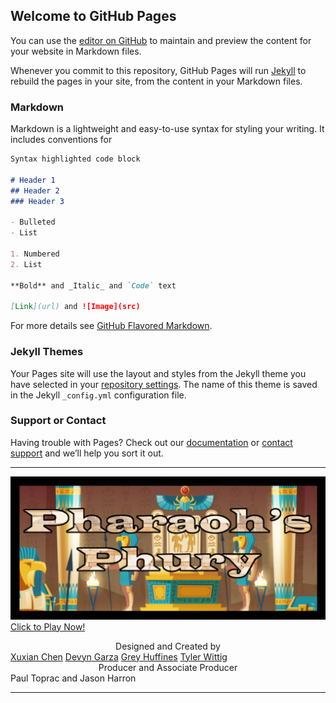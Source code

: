 ## Welcome to GitHub Pages

You can use the [editor on GitHub](https://github.com/twit96/twit96.github.io/edit/master/index.md) to maintain and preview the content for your website in Markdown files.

Whenever you commit to this repository, GitHub Pages will run [Jekyll](https://jekyllrb.com/) to rebuild the pages in your site, from the content in your Markdown files.

### Markdown

Markdown is a lightweight and easy-to-use syntax for styling your writing. It includes conventions for

```markdown
Syntax highlighted code block

# Header 1
## Header 2
### Header 3

- Bulleted
- List

1. Numbered
2. List

**Bold** and _Italic_ and `Code` text

[Link](url) and ![Image](src)
```

For more details see [GitHub Flavored Markdown](https://guides.github.com/features/mastering-markdown/).

### Jekyll Themes

Your Pages site will use the layout and styles from the Jekyll theme you have selected in your [repository settings](https://github.com/twit96/twit96.github.io/settings). The name of this theme is saved in the Jekyll `_config.yml` configuration file.

### Support or Contact

Having trouble with Pages? Check out our [documentation](https://help.github.com/categories/github-pages-basics/) or [contact support](https://github.com/contact) and we’ll help you sort it out.  

---  

[![Pharaoh's Phury - a Phaser 3 Game](/images/titleCropped.png)](https://twit96.github.io/PharaohsPhury_Phaser3/)
[Click to Play Now!](https://twit96.github.io/PharaohsPhury_Phaser3/)  

<center>Designed and Created by</center>
<a href="https://www.linkedin.com/in/xuxian-chen-81b648b5/" target="_blank">Xuxian Chen</a>
<a href="https://www.linkedin.com/in/devyn-garza-858541160/" target="_blank">Devyn Garza</a>
<a href="https://www.linkedin.com/in/grey-huffines-45364a137/" target="_blank">Grey Huffines</a>
<a href="https://www.linkedin.com/in/tylerwittig/" target="_blank">Tyler Wittig</a>

<center>Producer and Associate Producer</center>
Paul Toprac and Jason Harron  

---

